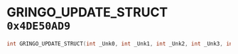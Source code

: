 # GRINGO_UPDATE_STRUCT `0x4DE50AD9`

```cpp
int GRINGO_UPDATE_STRUCT(int _Unk0, int _Unk1, int _Unk2, int _Unk3, int _Unk4);
```